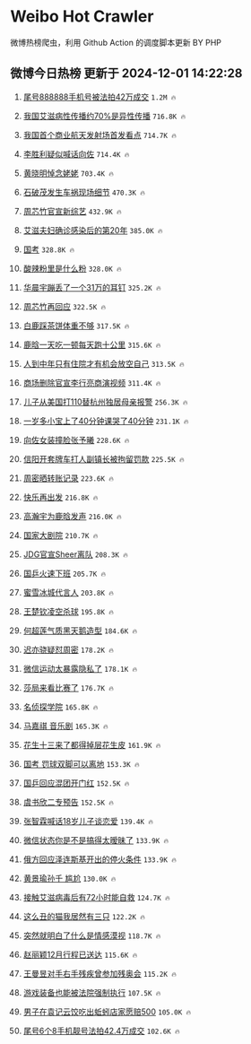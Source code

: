 # Weibo Hot Crawler 



微博热榜爬虫，利用 Github Action 的调度脚本更新 BY PHP 


## 微博今日热榜 更新于 2024-12-01 14:22:28 
1. [尾号888888手机号被法拍42万成交](https://s.weibo.com/weibo?q=%23%E5%B0%BE%E5%8F%B7888888%E6%89%8B%E6%9C%BA%E5%8F%B7%E8%A2%AB%E6%B3%95%E6%8B%8D42%E4%B8%87%E6%88%90%E4%BA%A4%23&t=31&band_rank=1&Refer=top) `1.2M 🔥` 

1. [我国艾滋病性传播约70%是异性传播](https://s.weibo.com/weibo?q=%23%E6%88%91%E5%9B%BD%E8%89%BE%E6%BB%8B%E7%97%85%E6%80%A7%E4%BC%A0%E6%92%AD%E7%BA%A670%25%E6%98%AF%E5%BC%82%E6%80%A7%E4%BC%A0%E6%92%AD%23&t=31&band_rank=2&Refer=top) `716.8K 🔥` 

1. [我国首个商业航天发射场首发看点](https://s.weibo.com/weibo?q=%23%E6%88%91%E5%9B%BD%E9%A6%96%E4%B8%AA%E5%95%86%E4%B8%9A%E8%88%AA%E5%A4%A9%E5%8F%91%E5%B0%84%E5%9C%BA%E9%A6%96%E5%8F%91%E7%9C%8B%E7%82%B9%23&t=31&band_rank=3&Refer=top) `714.7K 🔥` 

1. [李胜利疑似喊话向佐](https://s.weibo.com/weibo?q=%23%E6%9D%8E%E8%83%9C%E5%88%A9%E7%96%91%E4%BC%BC%E5%96%8A%E8%AF%9D%E5%90%91%E4%BD%90%23&t=31&band_rank=4&Refer=top) `714.4K 🔥` 

1. [黄晓明悼念姥姥](https://s.weibo.com/weibo?q=%23%E9%BB%84%E6%99%93%E6%98%8E%E6%82%BC%E5%BF%B5%E5%A7%A5%E5%A7%A5%23&t=31&band_rank=5&Refer=top) `703.4K 🔥` 

1. [石破茂发生车祸现场细节](https://s.weibo.com/weibo?q=%23%E7%9F%B3%E7%A0%B4%E8%8C%82%E5%8F%91%E7%94%9F%E8%BD%A6%E7%A5%B8%E7%8E%B0%E5%9C%BA%E7%BB%86%E8%8A%82%23&t=31&band_rank=6&Refer=top) `470.3K 🔥` 

1. [周芯竹官宣新综艺](https://s.weibo.com/weibo?q=%23%E5%91%A8%E8%8A%AF%E7%AB%B9%E5%AE%98%E5%AE%A3%E6%96%B0%E7%BB%BC%E8%89%BA%23&t=31&band_rank=7&Refer=top) `432.9K 🔥` 

1. [艾滋夫妇确诊感染后的第20年](https://s.weibo.com/weibo?q=%23%E8%89%BE%E6%BB%8B%E5%A4%AB%E5%A6%87%E7%A1%AE%E8%AF%8A%E6%84%9F%E6%9F%93%E5%90%8E%E7%9A%84%E7%AC%AC20%E5%B9%B4%23&t=31&band_rank=8&Refer=top) `385.0K 🔥` 

1. [国考](https://s.weibo.com/weibo?q=%E5%9B%BD%E8%80%83&t=31&band_rank=9&Refer=top) `328.8K 🔥` 

1. [酸辣粉里是什么粉](https://s.weibo.com/weibo?q=%23%E9%85%B8%E8%BE%A3%E7%B2%89%E9%87%8C%E6%98%AF%E4%BB%80%E4%B9%88%E7%B2%89%23&t=31&band_rank=10&Refer=top) `328.0K 🔥` 

1. [华晨宇蹦丢了一个31万的耳钉](https://s.weibo.com/weibo?q=%E5%8D%8E%E6%99%A8%E5%AE%87%E8%B9%A6%E4%B8%A2%E4%BA%86%E4%B8%80%E4%B8%AA31%E4%B8%87%E7%9A%84%E8%80%B3%E9%92%89&t=31&band_rank=11&Refer=top) `325.2K 🔥` 

1. [周芯竹再回应](https://s.weibo.com/weibo?q=%23%E5%91%A8%E8%8A%AF%E7%AB%B9%E5%86%8D%E5%9B%9E%E5%BA%94%23&t=31&band_rank=12&Refer=top) `322.5K 🔥` 

1. [白鹿踩茶饼体重不够](https://s.weibo.com/weibo?q=%E7%99%BD%E9%B9%BF%E8%B8%A9%E8%8C%B6%E9%A5%BC%E4%BD%93%E9%87%8D%E4%B8%8D%E5%A4%9F&t=31&band_rank=13&Refer=top) `317.5K 🔥` 

1. [鹿晗一天吃一顿每天跑十公里](https://s.weibo.com/weibo?q=%23%E9%B9%BF%E6%99%97%E4%B8%80%E5%A4%A9%E5%90%83%E4%B8%80%E9%A1%BF%E6%AF%8F%E5%A4%A9%E8%B7%91%E5%8D%81%E5%85%AC%E9%87%8C%23&t=31&band_rank=14&Refer=top) `315.6K 🔥` 

1. [人到中年只有住院才有机会放空自己](https://s.weibo.com/weibo?q=%23%E4%BA%BA%E5%88%B0%E4%B8%AD%E5%B9%B4%E5%8F%AA%E6%9C%89%E4%BD%8F%E9%99%A2%E6%89%8D%E6%9C%89%E6%9C%BA%E4%BC%9A%E6%94%BE%E7%A9%BA%E8%87%AA%E5%B7%B1%23&t=31&band_rank=15&Refer=top) `313.5K 🔥` 

1. [商场删除官宣李行亮商演视频](https://s.weibo.com/weibo?q=%23%E5%95%86%E5%9C%BA%E5%88%A0%E9%99%A4%E5%AE%98%E5%AE%A3%E6%9D%8E%E8%A1%8C%E4%BA%AE%E5%95%86%E6%BC%94%E8%A7%86%E9%A2%91%23&t=31&band_rank=16&Refer=top) `311.4K 🔥` 

1. [儿子从美国打110替杭州独居母亲报警](https://s.weibo.com/weibo?q=%23%E5%84%BF%E5%AD%90%E4%BB%8E%E7%BE%8E%E5%9B%BD%E6%89%93110%E6%9B%BF%E6%9D%AD%E5%B7%9E%E7%8B%AC%E5%B1%85%E6%AF%8D%E4%BA%B2%E6%8A%A5%E8%AD%A6%23&t=31&band_rank=17&Refer=top) `256.3K 🔥` 

1. [一岁多小宝上了40分钟课哭了40分钟](https://s.weibo.com/weibo?q=%23%E4%B8%80%E5%B2%81%E5%A4%9A%E5%B0%8F%E5%AE%9D%E4%B8%8A%E4%BA%8640%E5%88%86%E9%92%9F%E8%AF%BE%E5%93%AD%E4%BA%8640%E5%88%86%E9%92%9F%23&t=31&band_rank=18&Refer=top) `231.1K 🔥` 

1. [向佐女装撞脸张予曦](https://s.weibo.com/weibo?q=%E5%90%91%E4%BD%90%E5%A5%B3%E8%A3%85%E6%92%9E%E8%84%B8%E5%BC%A0%E4%BA%88%E6%9B%A6&t=31&band_rank=19&Refer=top) `228.6K 🔥` 

1. [信阳开套牌车打人副镇长被拘留罚款](https://s.weibo.com/weibo?q=%23%E4%BF%A1%E9%98%B3%E5%BC%80%E5%A5%97%E7%89%8C%E8%BD%A6%E6%89%93%E4%BA%BA%E5%89%AF%E9%95%87%E9%95%BF%E8%A2%AB%E6%8B%98%E7%95%99%E7%BD%9A%E6%AC%BE%23&t=31&band_rank=20&Refer=top) `225.5K 🔥` 

1. [周密晒转账记录](https://s.weibo.com/weibo?q=%23%E5%91%A8%E5%AF%86%E6%99%92%E8%BD%AC%E8%B4%A6%E8%AE%B0%E5%BD%95%23&t=31&band_rank=21&Refer=top) `223.6K 🔥` 

1. [快乐再出发](https://s.weibo.com/weibo?q=%E5%BF%AB%E4%B9%90%E5%86%8D%E5%87%BA%E5%8F%91&t=31&band_rank=22&Refer=top) `216.8K 🔥` 

1. [高瀚宇为鹿晗发声](https://s.weibo.com/weibo?q=%23%E9%AB%98%E7%80%9A%E5%AE%87%E4%B8%BA%E9%B9%BF%E6%99%97%E5%8F%91%E5%A3%B0%23&t=31&band_rank=23&Refer=top) `216.0K 🔥` 

1. [国家大剧院](https://s.weibo.com/weibo?q=%E5%9B%BD%E5%AE%B6%E5%A4%A7%E5%89%A7%E9%99%A2&t=31&band_rank=24&Refer=top) `210.7K 🔥` 

1. [JDG官宣Sheer离队](https://s.weibo.com/weibo?q=%23JDG%E5%AE%98%E5%AE%A3Sheer%E7%A6%BB%E9%98%9F%23&t=31&band_rank=25&Refer=top) `208.3K 🔥` 

1. [国乒火速下班](https://s.weibo.com/weibo?q=%23%E5%9B%BD%E4%B9%92%E7%81%AB%E9%80%9F%E4%B8%8B%E7%8F%AD%23&t=31&band_rank=26&Refer=top) `205.7K 🔥` 

1. [蜜雪冰城代言人](https://s.weibo.com/weibo?q=%E8%9C%9C%E9%9B%AA%E5%86%B0%E5%9F%8E%E4%BB%A3%E8%A8%80%E4%BA%BA&t=31&band_rank=27&Refer=top) `203.8K 🔥` 

1. [王楚钦凌空杀球](https://s.weibo.com/weibo?q=%23%E7%8E%8B%E6%A5%9A%E9%92%A6%E5%87%8C%E7%A9%BA%E6%9D%80%E7%90%83%23&t=31&band_rank=28&Refer=top) `195.8K 🔥` 

1. [何超莲气质黑天鹅造型](https://s.weibo.com/weibo?q=%E4%BD%95%E8%B6%85%E8%8E%B2%E6%B0%94%E8%B4%A8%E9%BB%91%E5%A4%A9%E9%B9%85%E9%80%A0%E5%9E%8B&t=31&band_rank=29&Refer=top) `184.6K 🔥` 

1. [迟亦骁疑怼周密](https://s.weibo.com/weibo?q=%23%E8%BF%9F%E4%BA%A6%E9%AA%81%E7%96%91%E6%80%BC%E5%91%A8%E5%AF%86%23&t=31&band_rank=30&Refer=top) `178.2K 🔥` 

1. [微信运动太暴露隐私了](https://s.weibo.com/weibo?q=%23%E5%BE%AE%E4%BF%A1%E8%BF%90%E5%8A%A8%E5%A4%AA%E6%9A%B4%E9%9C%B2%E9%9A%90%E7%A7%81%E4%BA%86%23&t=31&band_rank=31&Refer=top) `178.1K 🔥` 

1. [莎局来看比赛了](https://s.weibo.com/weibo?q=%23%E8%8E%8E%E5%B1%80%E6%9D%A5%E7%9C%8B%E6%AF%94%E8%B5%9B%E4%BA%86%23&t=31&band_rank=32&Refer=top) `176.7K 🔥` 

1. [名侦探学院](https://s.weibo.com/weibo?q=%E5%90%8D%E4%BE%A6%E6%8E%A2%E5%AD%A6%E9%99%A2&t=31&band_rank=33&Refer=top) `165.8K 🔥` 

1. [马嘉祺 音乐剧](https://s.weibo.com/weibo?q=%E9%A9%AC%E5%98%89%E7%A5%BA%20%E9%9F%B3%E4%B9%90%E5%89%A7&t=31&band_rank=34&Refer=top) `165.3K 🔥` 

1. [花生十三来了都得掉层花生皮](https://s.weibo.com/weibo?q=%E8%8A%B1%E7%94%9F%E5%8D%81%E4%B8%89%E6%9D%A5%E4%BA%86%E9%83%BD%E5%BE%97%E6%8E%89%E5%B1%82%E8%8A%B1%E7%94%9F%E7%9A%AE&t=31&band_rank=35&Refer=top) `161.9K 🔥` 

1. [国考 罚球双脚可以离地](https://s.weibo.com/weibo?q=%E5%9B%BD%E8%80%83%20%E7%BD%9A%E7%90%83%E5%8F%8C%E8%84%9A%E5%8F%AF%E4%BB%A5%E7%A6%BB%E5%9C%B0&t=31&band_rank=36&Refer=top) `153.3K 🔥` 

1. [国乒回应混团开门红](https://s.weibo.com/weibo?q=%23%E5%9B%BD%E4%B9%92%E5%9B%9E%E5%BA%94%E6%B7%B7%E5%9B%A2%E5%BC%80%E9%97%A8%E7%BA%A2%23&t=31&band_rank=37&Refer=top) `152.5K 🔥` 

1. [虞书欣二专预告](https://s.weibo.com/weibo?q=%23%E8%99%9E%E4%B9%A6%E6%AC%A3%E4%BA%8C%E4%B8%93%E9%A2%84%E5%91%8A%23&t=31&band_rank=38&Refer=top) `152.5K 🔥` 

1. [张智霖喊话18岁儿子谈恋爱](https://s.weibo.com/weibo?q=%23%E5%BC%A0%E6%99%BA%E9%9C%96%E5%96%8A%E8%AF%9D18%E5%B2%81%E5%84%BF%E5%AD%90%E8%B0%88%E6%81%8B%E7%88%B1%23&t=31&band_rank=39&Refer=top) `139.4K 🔥` 

1. [微信状态你是不是搞得太暧昧了](https://s.weibo.com/weibo?q=%23%E5%BE%AE%E4%BF%A1%E7%8A%B6%E6%80%81%E4%BD%A0%E6%98%AF%E4%B8%8D%E6%98%AF%E6%90%9E%E5%BE%97%E5%A4%AA%E6%9A%A7%E6%98%A7%E4%BA%86%23&t=31&band_rank=40&Refer=top) `133.9K 🔥` 

1. [俄方回应泽连斯基开出的停火条件](https://s.weibo.com/weibo?q=%23%E4%BF%84%E6%96%B9%E5%9B%9E%E5%BA%94%E6%B3%BD%E8%BF%9E%E6%96%AF%E5%9F%BA%E5%BC%80%E5%87%BA%E7%9A%84%E5%81%9C%E7%81%AB%E6%9D%A1%E4%BB%B6%23&t=31&band_rank=41&Refer=top) `133.9K 🔥` 

1. [黄景瑜孙千 尴尬](https://s.weibo.com/weibo?q=%E9%BB%84%E6%99%AF%E7%91%9C%E5%AD%99%E5%8D%83%20%E5%B0%B4%E5%B0%AC&t=31&band_rank=42&Refer=top) `130.0K 🔥` 

1. [接触艾滋病毒后有72小时能自救](https://s.weibo.com/weibo?q=%23%E6%8E%A5%E8%A7%A6%E8%89%BE%E6%BB%8B%E7%97%85%E6%AF%92%E5%90%8E%E6%9C%8972%E5%B0%8F%E6%97%B6%E8%83%BD%E8%87%AA%E6%95%91%23&t=31&band_rank=43&Refer=top) `124.7K 🔥` 

1. [这么丑的猫我居然有三只](https://s.weibo.com/weibo?q=%23%E8%BF%99%E4%B9%88%E4%B8%91%E7%9A%84%E7%8C%AB%E6%88%91%E5%B1%85%E7%84%B6%E6%9C%89%E4%B8%89%E5%8F%AA%23&t=31&band_rank=44&Refer=top) `122.2K 🔥` 

1. [突然就明白了什么是情感漠视](https://s.weibo.com/weibo?q=%23%E7%AA%81%E7%84%B6%E5%B0%B1%E6%98%8E%E7%99%BD%E4%BA%86%E4%BB%80%E4%B9%88%E6%98%AF%E6%83%85%E6%84%9F%E6%BC%A0%E8%A7%86%23&t=31&band_rank=45&Refer=top) `118.7K 🔥` 

1. [赵丽颖12月行程已送达](https://s.weibo.com/weibo?q=%23%E8%B5%B5%E4%B8%BD%E9%A2%9612%E6%9C%88%E8%A1%8C%E7%A8%8B%E5%B7%B2%E9%80%81%E8%BE%BE%23&t=31&band_rank=46&Refer=top) `115.6K 🔥` 

1. [王曼昱对手右手残疾曾参加残奥会](https://s.weibo.com/weibo?q=%23%E7%8E%8B%E6%9B%BC%E6%98%B1%E5%AF%B9%E6%89%8B%E5%8F%B3%E6%89%8B%E6%AE%8B%E7%96%BE%E6%9B%BE%E5%8F%82%E5%8A%A0%E6%AE%8B%E5%A5%A5%E4%BC%9A%23&t=31&band_rank=47&Refer=top) `115.2K 🔥` 

1. [游戏装备也能被法院强制执行](https://s.weibo.com/weibo?q=%23%E6%B8%B8%E6%88%8F%E8%A3%85%E5%A4%87%E4%B9%9F%E8%83%BD%E8%A2%AB%E6%B3%95%E9%99%A2%E5%BC%BA%E5%88%B6%E6%89%A7%E8%A1%8C%23&t=31&band_rank=48&Refer=top) `107.5K 🔥` 

1. [男子在袁记云饺吃出蚯蚓店家愿赔500](https://s.weibo.com/weibo?q=%23%E7%94%B7%E5%AD%90%E5%9C%A8%E8%A2%81%E8%AE%B0%E4%BA%91%E9%A5%BA%E5%90%83%E5%87%BA%E8%9A%AF%E8%9A%93%E5%BA%97%E5%AE%B6%E6%84%BF%E8%B5%94500%23&t=31&band_rank=49&Refer=top) `105.0K 🔥` 

1. [尾号6个8手机靓号法拍42.4万成交](https://s.weibo.com/weibo?q=%23%E5%B0%BE%E5%8F%B76%E4%B8%AA8%E6%89%8B%E6%9C%BA%E9%9D%93%E5%8F%B7%E6%B3%95%E6%8B%8D42.4%E4%B8%87%E6%88%90%E4%BA%A4%23&t=31&band_rank=50&Refer=top) `102.6K 🔥` 

